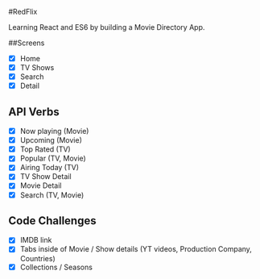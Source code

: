 #RedFlix

Learning React and ES6 by building a Movie Directory App.

##Screens

- [x] Home
- [x] TV Shows
- [x] Search
- [x] Detail

## API Verbs

- [x] Now playing (Movie)
- [x] Upcoming (Movie)
- [x] Top Rated (TV)
- [x] Popular (TV, Movie)
- [x] Airing Today (TV)
- [x] TV Show Detail
- [x] Movie Detail
- [x] Search (TV, Movie)

## Code Challenges

- [x] IMDB link
- [x] Tabs inside of Movie / Show details (YT videos, Production Company, Countries)
- [x] Collections / Seasons
